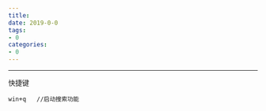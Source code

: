 ```yaml
---
title: 
date: 2019-0-0
tags:
- 0
categories:
- 0
---
```

***
<!-- more -->
快捷键
    
    win+q   //启动搜索功能